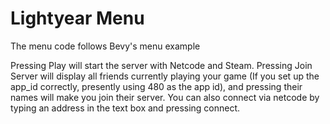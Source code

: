 # Lightyear Menu 

The menu code follows Bevy's menu example

Pressing Play will start the server with Netcode and Steam.
Pressing Join Server will display all friends currently playing your game (If you set up the app_id correctly, presently using 480 as the app id), and pressing their names will make you join their server.
You can also connect via netcode by typing an address in the text box and pressing connect.
